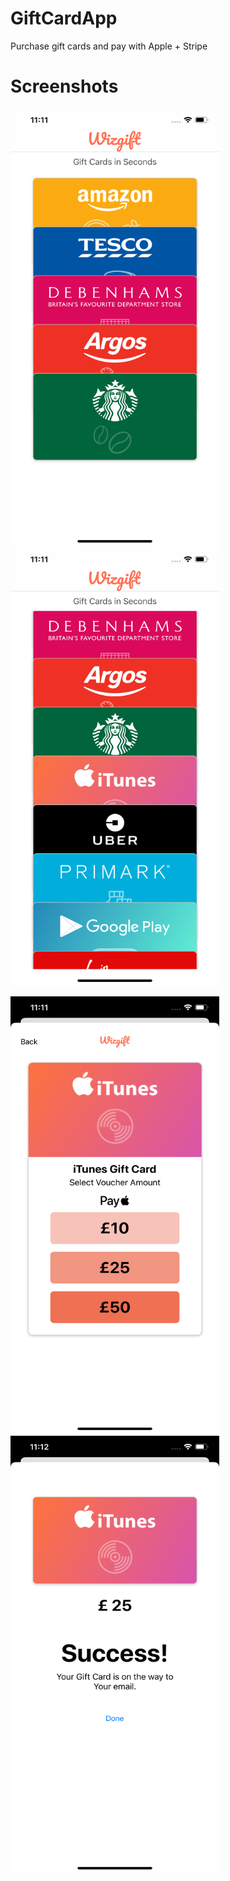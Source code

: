 # GiftCardApp
Purchase gift cards and pay with Apple + Stripe



# Screenshots


<img src="Images/screen-one.png" width="334" height="700" >                             <img src="Images/screen-one1.png" width="334" height="700" >




<img src="Images/screen-two.png" width="334" height="700" >                             <img src="Images/screen-three.png" width="334" height="700" >


